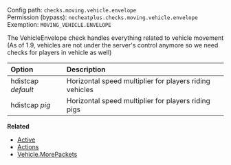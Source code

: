 Config path: `checks.moving.vehicle.envelope`  
Permission (bypass): `nocheatplus.checks.moving.vehicle.envelope`  
Exemption: `MOVING_VEHICLE.ENVELOPE`  

The VehicleEnvelope check handles everything related to vehicle movement (As of 1.9, vehicles are not under the server's control anymore so we need checks for players in vehicle as well)                              

| Option | Description |
| :----- | :--------- |
| hdistcap _default_ | Horizontal speed multiplier for players riding vehicles|
| hdistcap _pig_ | Horizontal speed multiplier for players riding pigs|

**Related**  
* [Active](https://github.com/Updated-NoCheatPlus/Docs/blob/master/Settings/General.md#active)
* [Actions](https://github.com/Updated-NoCheatPlus/Docs/blob/master/Settings/General.md#actions)
* [Vehicle.MorePackets](https://github.com/Updated-NoCheatPlus/Docs/blob/master/Settings/Checks/%5BMoving-Vehicle%5D-Morepackets.md)
